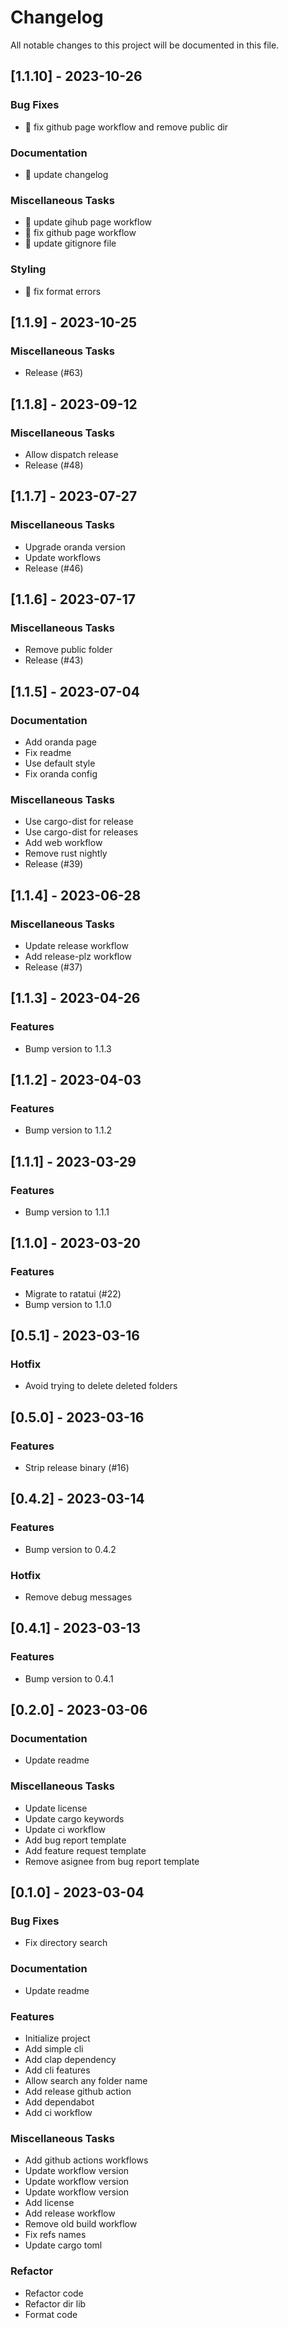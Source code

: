 # Changelog

All notable changes to this project will be documented in this file.

## [1.1.10] - 2023-10-26

### Bug Fixes

- :green_heart: fix github page workflow and remove public dir

### Documentation

- :memo: update changelog

### Miscellaneous Tasks

- :construction_worker: update gihub page workflow
- :green_heart: fix github page workflow
- :see_no_evil: update gitignore file

### Styling

- :art: fix format errors

<!-- generated by git-cliff -->
## [1.1.9] - 2023-10-25

### Miscellaneous Tasks

- Release (#63)

## [1.1.8] - 2023-09-12

### Miscellaneous Tasks

- Allow dispatch release
- Release (#48)

## [1.1.7] - 2023-07-27

### Miscellaneous Tasks

- Upgrade oranda version
- Update workflows
- Release (#46)

## [1.1.6] - 2023-07-17

### Miscellaneous Tasks

- Remove public folder
- Release (#43)

## [1.1.5] - 2023-07-04

### Documentation

- Add oranda page
- Fix readme
- Use default style
- Fix oranda config

### Miscellaneous Tasks

- Use cargo-dist for release
- Use cargo-dist for releases
- Add web workflow
- Remove rust nightly
- Release (#39)

## [1.1.4] - 2023-06-28

### Miscellaneous Tasks

- Update release workflow
- Add release-plz workflow
- Release (#37)

## [1.1.3] - 2023-04-26

### Features

- Bump version to 1.1.3

## [1.1.2] - 2023-04-03

### Features

- Bump version to 1.1.2

## [1.1.1] - 2023-03-29

### Features

- Bump version to 1.1.1

## [1.1.0] - 2023-03-20

### Features

- Migrate to ratatui (#22)
- Bump version to 1.1.0

## [0.5.1] - 2023-03-16

### Hotfix

- Avoid trying to delete deleted folders

## [0.5.0] - 2023-03-16

### Features

- Strip release binary (#16)

## [0.4.2] - 2023-03-14

### Features

- Bump version to 0.4.2

### Hotfix

- Remove debug messages

## [0.4.1] - 2023-03-13

### Features

- Bump version to 0.4.1

## [0.2.0] - 2023-03-06

### Documentation

- Update readme

### Miscellaneous Tasks

- Update license
- Update cargo keywords
- Update ci workflow
- Add bug report template
- Add feature request template
- Remove asignee from bug report template

## [0.1.0] - 2023-03-04

### Bug Fixes

- Fix directory search

### Documentation

- Update readme

### Features

- Initialize project
- Add simple cli
- Add clap dependency
- Add cli features
- Allow search any folder name
- Add release github action
- Add dependabot
- Add ci workflow

### Miscellaneous Tasks

- Add github actions workflows
- Update workflow version
- Update workflow version
- Update workflow version
- Add license
- Add release workflow
- Remove old build workflow
- Fix refs names
- Update cargo toml

### Refactor

- Refactor code
- Refactor dir lib
- Format code

<!-- generated by git-cliff -->
